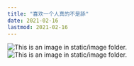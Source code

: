 ```yaml
---
title: "喜欢一个人真的不是舔"
date: 2021-02-16
lastmod: 2021-02-16
---
```


![This is an image in `static/image` folder.](/image/love1.jpeg)
![This is an image in `static/image` folder.](/image/love2.jpeg)